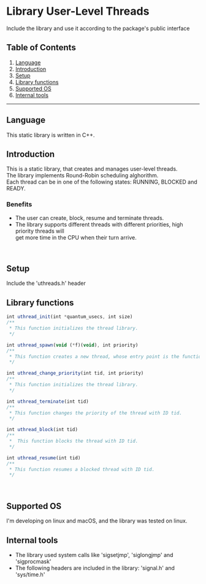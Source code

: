 <h1> Library User-Level Threads</h1>
<p>Include the library and use it according to the package's public interface</p>

## Table of Contents

1. [Language](#Language)
2. [Introduction](#introduction)
3. [Setup](#setup)
4. [Library functions](#Library-functions)
5. [Supported OS](#supported-os)
6. [Internal tools](#Internal-tools)

---

## Language

This static library is written in C++.
<br>

## Introduction

This is a static library, that creates and manages user-level threads.<br>
The library implements Round-Robin scheduling alghorithm.<br>
Each thread can be in one of the following states: RUNNING, BLOCKED and READY.
<br>

### Benefits

- The user can create, block, resume and terminate threads.
- The library supports different threads with different priorities, high priority threads will<br>
  get more time in the CPU when their turn arrive.
<br>

## Setup

Include the 'uthreads.h' header
<br>

## Library functions

```typescript
int uthread_init(int *quantum_usecs, int size)
/**
 * This function initializes the thread library.
 */

int uthread_spawn(void (*f)(void), int priority)
/**
 * This function creates a new thread, whose entry point is the function f with the signature void f(void).
 */

int uthread_change_priority(int tid, int priority)
/**
 * This function initializes the thread library.
 */

int uthread_terminate(int tid)
/**
 * This function changes the priority of the thread with ID tid.
 */

int uthread_block(int tid)
/**
 *  This function blocks the thread with ID tid.
 */

int uthread_resume(int tid)
/**
 * This function resumes a blocked thread with ID tid.
 */

```
<br>

## Supported OS

I'm developing on linux and macOS, and the library was tested on linux.
<br>

## Internal tools


- The library used system calls like 'sigsetjmp', 'siglongjmp' and 'sigprocmask'
- The following headers are included in the library: 'signal.h' and 'sys/time.h'
    
